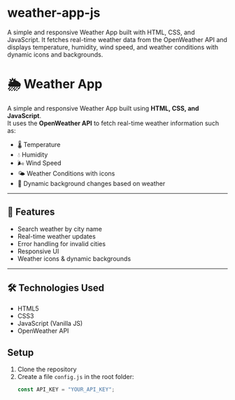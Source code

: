 # weather-app-js
A simple and responsive Weather App built with HTML, CSS, and JavaScript.  It fetches real-time weather data from the OpenWeather API and displays temperature, humidity, wind speed, and weather conditions with dynamic icons and backgrounds.

# 🌦️ Weather App

A simple and responsive Weather App built using **HTML, CSS, and JavaScript**.  
It uses the **OpenWeather API** to fetch real-time weather information such as:

- 🌡️ Temperature  
- 💧 Humidity  
- 🌬️ Wind Speed  
- 🌤️ Weather Conditions with icons  
- 🎨 Dynamic background changes based on weather  

---

## 🚀 Features
- Search weather by city name
- Real-time weather updates
- Error handling for invalid cities
- Responsive UI
- Weather icons & dynamic backgrounds

---

## 🛠️ Technologies Used
- HTML5
- CSS3
- JavaScript (Vanilla JS)
- OpenWeather API

## Setup
1. Clone the repository
2. Create a file `config.js` in the root folder:
   ```js
   const API_KEY = "YOUR_API_KEY";
